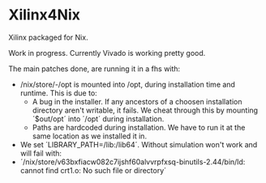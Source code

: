 # Xilinx4Nix

Xilinx packaged for Nix.

Work in progress. Currently Vivado is working pretty good.

The main patches done, are running it in a fhs with:
- /nix/store/-/opt is mounted into /opt, during installation time and runtime. This is due to:
  - A bug in the installer. If any ancestors of a choosen installation directory aren't writable, it fails. We cheat through this by mounting ´$out/opt´ into ´/opt´ during installation.
  - Paths are hardcoded during installation. We have to run it at the same location as we installed it in.
- We set ´LIBRARY_PATH=/lib:/lib64´. Without simulation won't work and will fail with:
-   ´/nix/store/v63bxfiacw082c7ijshf60alvvrpfxsq-binutils-2.44/bin/ld: cannot find crt1.o: No such file or directory´
